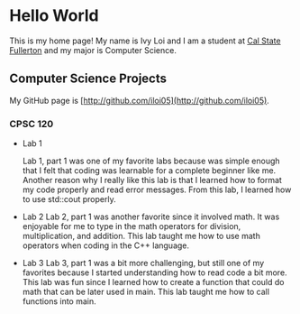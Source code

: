 # Hello World

This is my home page! My name is Ivy Loi and I am a student at [Cal State Fullerton](http://www.fullerton.edu/) and my major is Computer Science.

## Computer Science Projects

My GitHub page is [http://github.com/iloi05](http://github.com/iloi05).

### CPSC 120

* Lab 1

    Lab 1, part 1 was one of my favorite labs because was simple enough that I felt that coding was learnable for a complete beginner like me. Another reason why I really like this lab is that I learned how to format my code properly and read error messages. From this lab, I learned how to use std::cout properly. 

* Lab 2
    Lab 2, part 1 was another favorite since it involved math. It was enjoyable for me to type in the math operators for division, multiplication, and addition. This lab taught me how to use math operators when coding in the C++ language.

* Lab 3
    Lab 3, part 1 was a bit more challenging, but still one of my favorites because I started understanding how to read code a bit more. This lab was fun since I learned how to create a function that could do math that can be later used in main. This lab taught me how to call functions into main.